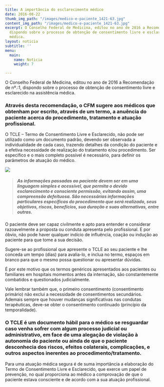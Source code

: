 ```yaml
---
title: A importância do esclarecimento médico
date: 2016-08-22
thumb_img_path: "/images/medico-e-paciente_1421-63.jpg"
content_img_path: "/images/medico-e-paciente_1421-63.jpg"
excerpt: O Conselho Federal de Medicina, editou no ano de 2016 a Recomendação de nº.:1,
  dispondo sobre o processo de obtenção de consentimento livre e esclarecido na assistência
  médica.
layout: noticia
subtitle: ''
menu:
  main:
    name: Noticia
    weight: 7

---
```

O Conselho Federal de Medicina, editou no ano de 2016 a Recomendação de nº.:1, dispondo sobre o processo de obtenção de consentimento livre e esclarecido na assistência médica.

### Através desta recomendação, o CFM sugere aos médicos que obtenham por escrito, através de um termo, a anuência do paciente acerca do procedimento, tratamento e atuação profissional.

O TCLE – Termo de Consentimento Livre e Esclarecido, não pode ser utilizado como um documento padrão, devendo ser observada a individualidade de cada caso, trazendo detalhes da condição do paciente e a efetiva necessidade de realização do tratamento e/ou procedimento. Ser específico e o mais completo possível é necessário, para definir os parâmetros de atuação do médico.

![](/images/medico-com-tablet-digital_1098-18240.jpg)

> ##### As informações passadas ao paciente devem ser em uma linguagem simples e acessível, que permita o devido esclarecimento e consciente permissão, evitando assim, uma compreensão defeituosa. São necessárias informações particulares específicas do procedimento que será realizado, seus objetivos, riscos, benefícios, sua duração e suas alternativas, entre outras.

O paciente deve ser capaz civilmente e apto para entender e considerar razoavelmente a proposta ou conduta apresenta pelo profissional. E por óbvio, não pode haver qualquer indício de influência, coação ou indução ao paciente para que tome a sua decisão.

Sugere-se ao profissional que apresente o TCLE ao seu paciente e lhe conceda um tempo (dias) para avalia-lo, e inclua no termo, espaços em branco para que o mesmo possa questionar ou apresentar dúvidas.

É por este motivo que os termos genéricos apresentados aos pacientes ou familiares em hospitais momentos antes da internação, são constantemente combatidos e questionados judicialmente.

Vale lembrar também que, o primeiro consentimento (consentimento primário) não exclui a necessidade de consentimentos secundários. Ademais sempre que houver mudanças significativas nas condutas terapêuticas, deve-se obter o consentimento continuado (princípio da temporalidade).

### O TCLE é um documento hábil para o médico se resguardar caso venha sofrer com algum processo judicial ou administrativo, em face de uma alegação de violação à autonomia do paciente ou ainda de que o paciente desconhecia dos riscos, efeitos colaterais, complicações, e outros aspectos inerentes ao procedimento/tratamento.

Para uma atuação médica segura é de suma importância a elaboração do Termo de Consentimento Livre e Esclarecido, que exerce um papel de prevenção, no qual proporciona ao médico a comprovação de que o paciente estava consciente e de acordo com a sua atuação profissional.
